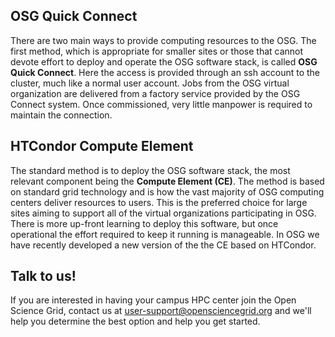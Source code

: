 [title]: - "Overview"

## OSG Quick Connect

There are two main ways to provide computing resources to the OSG. The
first method, which is appropriate for smaller sites or those that
cannot devote effort to deploy and operate the OSG software stack, is
called **OSG Quick Connect**. Here the access is provided through an ssh
account to the cluster, much like a normal user account.  Jobs from the
OSG virtual organization are delivered from a factory service provided
by the OSG Connect system. Once commissioned, very little manpower is
required to maintain the connection.

## HTCondor Compute Element

The standard method is to deploy the OSG software stack, the most relevant
component being the **Compute Element (CE)**. The method is based on
standard grid technology and is how the vast majority of OSG computing
centers deliver resources to users.  This is the preferred choice
for large sites aiming to support all of the virtual organizations
participating in OSG. There is more up-front learning to deploy this
software, but once operational the effort required to keep it running is 
manageable. In OSG we have recently developed a new version of the the
CE based on HTCondor.

## Talk to us!

If you are interested in having your campus HPC
center join the Open Science Grid, contact us at
[user-support@opensciencegrid.org](mailto:user-support@opensciencegrid.org)
and we'll help you determine the best option and help you get
started.
